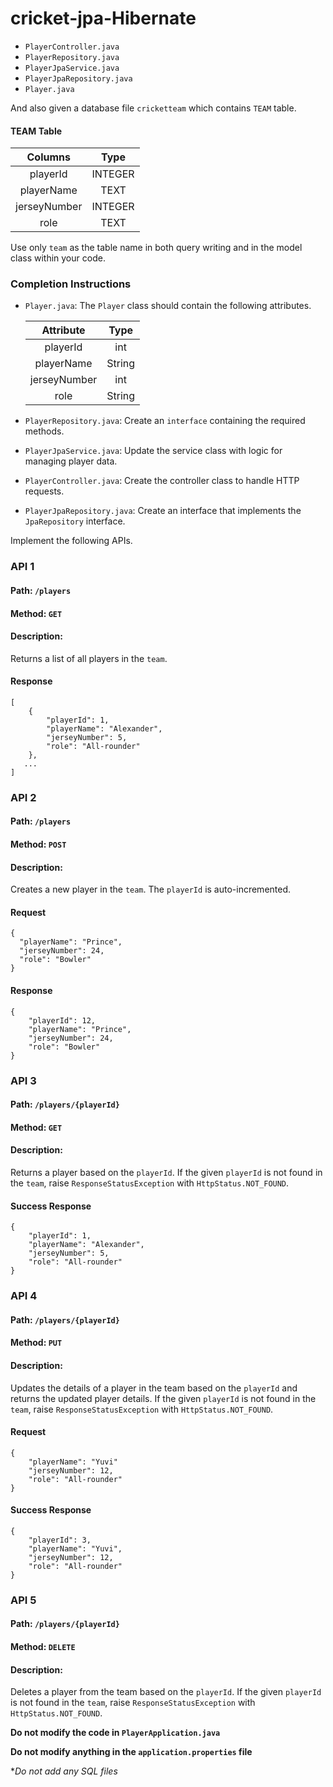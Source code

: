 # cricket-jpa-Hibernate

- `PlayerController.java`
- `PlayerRepository.java`
- `PlayerJpaService.java`
- `PlayerJpaRepository.java`
- `Player.java`

And also given a database file `cricketteam` which contains `TEAM` table.

#### TEAM Table

|   Columns    |  Type   |
| :----------: | :-----: |
|   playerId   | INTEGER |
|  playerName  |  TEXT   |
| jerseyNumber | INTEGER |
|     role     |  TEXT   |

<MultiLineNote>

Use only `team` as the table name in both query writing and in the model class within your code.

</MultiLineNote>

### Completion Instructions

- `Player.java`: The `Player` class should contain the following attributes.

    |  Attribute   |  Type  |
    | :----------: | :----: |
    |   playerId   |  int   |
    |  playerName  | String |
    | jerseyNumber |  int   |
    |     role     | String |

- `PlayerRepository.java`: Create an `interface` containing the required methods.
- `PlayerJpaService.java`: Update the service class with logic for managing player data.
- `PlayerController.java`: Create the controller class to handle HTTP requests.
- `PlayerJpaRepository.java`: Create an interface that implements the `JpaRepository` interface.


Implement the following APIs.

### API 1

#### Path: `/players`

#### Method: `GET`

#### Description:

Returns a list of all players in the `team`.

#### Response

```
[
    {
        "playerId": 1,
        "playerName": "Alexander",
        "jerseyNumber": 5,
        "role": "All-rounder"
    },
   ...
]
```

### API 2

#### Path: `/players`

#### Method: `POST`

#### Description:

Creates a new player in the `team`. The `playerId` is auto-incremented.

#### Request

```
{
  "playerName": "Prince",
  "jerseyNumber": 24,
  "role": "Bowler"
}
```

#### Response

```
{
    "playerId": 12,
    "playerName": "Prince",
    "jerseyNumber": 24,
    "role": "Bowler"
}
```

### API 3

#### Path: `/players/{playerId}`

#### Method: `GET`

#### Description:

Returns a player based on the `playerId`. If the given `playerId` is not found in the `team`, raise `ResponseStatusException` with `HttpStatus.NOT_FOUND`.


#### Success Response

```
{
    "playerId": 1,
    "playerName": "Alexander",
    "jerseyNumber": 5,
    "role": "All-rounder"
}
```

### API 4

#### Path: `/players/{playerId}`

#### Method: `PUT`

#### Description:

Updates the details of a player in the team based on the `playerId` and returns the updated player details.
If the given `playerId` is not found in the `team`, raise `ResponseStatusException` with `HttpStatus.NOT_FOUND`.

#### Request

```
{
    "playerName": "Yuvi"
    "jerseyNumber": 12,
    "role": "All-rounder"
}
```

#### Success Response

```
{
    "playerId": 3,
    "playerName": "Yuvi",
    "jerseyNumber": 12,
    "role": "All-rounder"
}
```

### API 5

#### Path: `/players/{playerId}`

#### Method: `DELETE`

#### Description:

Deletes a player from the team  based on the `playerId`.
If the given `playerId` is not found in the `team`, raise `ResponseStatusException` with `HttpStatus.NOT_FOUND`. 


**Do not modify the code in `PlayerApplication.java`**

**Do not  modify anything in the `application.properties` file**

**Do not add any SQL files*
